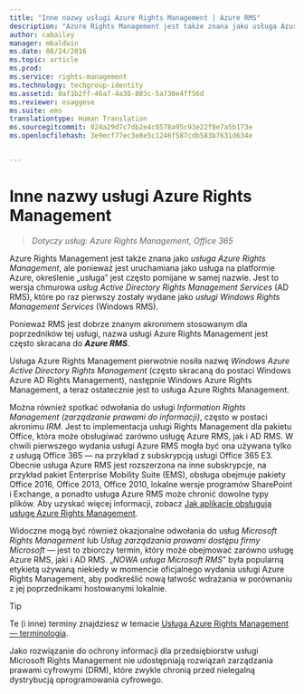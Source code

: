 ```yaml
---
title: "Inne nazwy usługi Azure Rights Management | Azure RMS"
description: "Azure Rights Management jest także znana jako usługa Azure Rights Management, ale ponieważ jest uruchamiana jako usługa na platformie Azure, określenie „usługa” jest często pomijane w samej nazwie. Jest to wersja chmurowa usług Active Directory Rights Management Services (AD RMS), które po raz pierwszy zostały wydane jako usługi Windows Rights Management Services (Windows RMS)."
author: cabailey
manager: mbaldwin
ms.date: 08/24/2016
ms.topic: article
ms.prod: 
ms.service: rights-management
ms.technology: techgroup-identity
ms.assetid: 0af1b2ff-46a7-4a38-803c-5a730e4ff56d
ms.reviewer: esaggese
ms.suite: ems
translationtype: Human Translation
ms.sourcegitcommit: 024a29d7c7db2e4c0578a95c93e22f8e7a5b173e
ms.openlocfilehash: 3e9ecf77ec3e8e5c1246f587cdb583b7631d634e


---
```



# Inne nazwy usługi Azure Rights Management

>*Dotyczy usług: Azure Rights Management, Office 365*


Azure Rights Management jest także znana jako *usługa Azure Rights Management*, ale ponieważ jest uruchamiana jako usługa na platformie Azure, określenie „usługa” jest często pomijane w samej nazwie. Jest to wersja chmurowa *usług Active Directory Rights Management Services* (AD RMS), które po raz pierwszy zostały wydane jako *usługi Windows Rights Management Services* (Windows RMS).

Ponieważ RMS jest dobrze znanym akronimem stosowanym dla poprzedników tej usługi, nazwa usługi Azure Rights Management jest często skracana do ***Azure RMS***.

Usługa Azure Rights Management pierwotnie nosiła nazwę *Windows Azure Active Directory Rights Management* (często skracaną do postaci Windows Azure AD Rights Management), następnie Windows Azure Rights Management, a teraz ostatecznie jest to usługa Azure Rights Management.

Można również spotkać odwołania do usługi *Information Rights Management (zarządzanie prawami do informacji)*, często w postaci akronimu *IRM*. Jest to implementacja usługi Rights Management dla pakietu Office, która może obsługiwać zarówno usługę Azure RMS, jak i AD RMS.  W chwili pierwszego wydania usługi Azure RMS mogła być ona używana tylko z usługą Office 365 — na przykład z subskrypcją usługi Office 365 E3. Obecnie usługa Azure RMS jest rozszerzona na inne subskrypcje, na przykład pakiet Enterprise Mobility Suite (EMS), obsługa obejmuje pakiety Office 2016, Office 2013, Office 2010, lokalne wersje programów SharePoint i Exchange, a ponadto usługa Azure RMS może chronić dowolne typy plików. Aby uzyskać więcej informacji, zobacz [Jak aplikacje obsługują usługę Azure Rights Management](applications-support.md).

Widoczne mogą być również okazjonalne odwołania do usług *Microsoft Rights Management* lub *Usług zarządzania prawami dostępu firmy Microsoft* — jest to zbiorczy termin, który może obejmować zarówno usługę Azure RMS, jaki i AD RMS.  „*NOWA usługa Microsoft RMS*” była popularną etykietą używaną niekiedy w momencie oficjalnego wydania usługi Azure Rights Management, aby podkreślić nową łatwość wdrażania w porównaniu z jej poprzednikami hostowanymi lokalnie.

> [!TIP]
> Te (i inne) terminy znajdziesz w temacie [Usługa Azure Rights Management — terminologia](../get-started/terminology.md).

Jako rozwiązanie do ochrony informacji dla przedsiębiorstw usługi Microsoft Rights Management nie udostępniają rozwiązań zarządzania prawami cyfrowymi (DRM), które zwykle chronią przed nielegalną dystrybucją oprogramowania cyfrowego. 




<!--HONumber=Aug16_HO4-->



